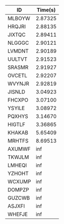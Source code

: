 |ID|Time(s)|
|-|-|
|MLBOYW|2.87325|
|HRQJRI|2.88135|
|JIXTQC|2.89411|
|NLGGGC|2.90121|
|LVMDNT|2.90189|
|UULTVT|2.91523|
|SRASMR|2.91927|
|OVCETL|2.92207|
|WVYNJR|2.92819|
|JISNLD|3.04923|
|FHCXPO|3.07100|
|YSYILE|3.08972|
|PQXHYS|3.14670|
|HIGTLF|3.36865|
|KHAKAB|5.65409|
|MRHTFS|8.69513|
|AXUMWF|inf|
|TKWJLM|inf|
|LMHEQI|inf|
|YZHOHT|inf|
|WCXUMP|inf|
|DOMPZP|inf|
|GUZCWB|inf|
|ASJXFI|inf|
|WHEFJE|inf|
